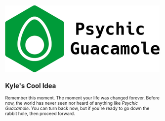 ![Psychic Guacamole](static/pg-logo-text.png)

## Kyle's Cool Idea

Remember this moment. The moment your life was changed forever. Before now, the world has never seen nor heard of anything like _Psychic Guacamole_. You can turn back now, but if you're ready to go down the rabbit hole, then proceed forward.